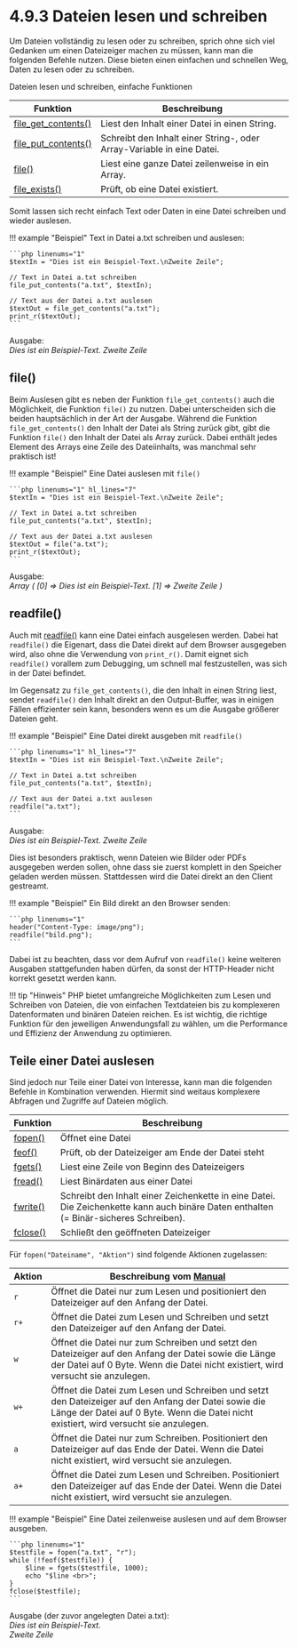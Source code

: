 # 4.9.3 Dateien lesen und schreiben

Um Dateien vollständig zu lesen oder zu schreiben, sprich ohne sich viel Gedanken um einen Dateizeiger machen zu müssen, kann man die folgenden Befehle nutzen. Diese bieten einen einfachen und schnellen Weg, Daten zu lesen oder zu schreiben.

Dateien lesen und schreiben, einfache Funktionen

| Funktion | Beschreibung |
|----------|---------------|
| [file_get_contents()](http://php.net/manual/de/function.file-get-contents.php) | Liest den Inhalt einer Datei in einen String. |
| [file_put_contents()](http://php.net/manual/de/function.file-put-contents.php) | Schreibt den Inhalt einer String-, oder Array-Variable in eine Datei. |
| [file()](http://php.net/manual/de/function.file.php) | Liest eine ganze Datei zeilenweise in ein Array. |
| [file_exists()](http://php.net/manual/de/function.file-exists.php) | Prüft, ob eine Datei existiert. |

Somit lassen sich recht einfach Text oder Daten in eine Datei schreiben und wieder auslesen.

!!! example "Beispiel"
    Text in Datei a.txt schreiben und auslesen:
    
    ```php linenums="1"
    $textIn = "Dies ist ein Beispiel-Text.\nZweite Zeile";
    
    // Text in Datei a.txt schreiben
    file_put_contents("a.txt", $textIn); 

    // Text aus der Datei a.txt auslesen 
    $textOut = file_get_contents("a.txt");
    print_r($textOut);
    ```

Ausgabe:<br>
*Dies ist ein Beispiel-Text. Zweite Zeile*

## file()

Beim Auslesen gibt es neben der Funktion `file_get_contents()` auch die Möglichkeit, die Funktion `file()` zu nutzen. Dabei unterscheiden sich die beiden hauptsächlich in der Art der Ausgabe. Während die Funktion `file_get_contents()` den Inhalt der Datei als String zurück gibt, gibt die Funktion `file()` den Inhalt der Datei als Array zurück. Dabei enthält jedes Element des Arrays eine Zeile des Dateiinhalts, was manchmal sehr praktisch ist!

!!! example "Beispiel"
    Eine Datei auslesen mit `file()`
    
    ```php linenums="1" hl_lines="7"
    $textIn = "Dies ist ein Beispiel-Text.\nZweite Zeile";

    // Text in Datei a.txt schreiben
    file_put_contents("a.txt", $textIn); 

    // Text aus der Datei a.txt auslesen 
    $textOut = file("a.txt");
    print_r($textOut);
    ```

Ausgabe:<br>
*Array ( [0] => Dies ist ein Beispiel-Text. [1] => Zweite Zeile )*

## readfile()

Auch mit [readfile()](http://php.net/manual/de/function.readfile.php) kann eine Datei einfach ausgelesen werden. Dabei hat `readfile()` die Eigenart, dass die Datei direkt auf dem Browser ausgegeben wird, also ohne die Verwendung von `print_r()`. Damit eignet sich `readfile()` vorallem zum Debugging, um schnell mal festzustellen, was sich in der Datei befindet. 

Im Gegensatz zu `file_get_contents()`, die den Inhalt in einen String liest, sendet `readfile()` den Inhalt direkt an den Output-Buffer, was in einigen Fällen effizienter sein kann, besonders wenn es um die Ausgabe größerer Dateien geht.

!!! example "Beispiel"
    Eine Datei direkt ausgeben mit `readfile()`
    
    ```php linenums="1" hl_lines="7"
    $textIn = "Dies ist ein Beispiel-Text.\nZweite Zeile";

    // Text in Datei a.txt schreiben
    file_put_contents("a.txt", $textIn); 

    // Text aus der Datei a.txt auslesen 
    readfile("a.txt");
    ```
Ausgabe:<br>
*Dies ist ein Beispiel-Text. Zweite Zeile*


Dies ist besonders praktisch, wenn Dateien wie Bilder oder PDFs ausgegeben werden sollen, ohne dass sie zuerst komplett in den Speicher geladen werden müssen. Stattdessen wird die Datei direkt an den Client gestreamt.

!!! example "Beispiel"
    Ein Bild direkt an den Browser senden:
    
    ```php linenums="1"
    header("Content-Type: image/png");
    readfile("bild.png");
    ```

Dabei ist zu beachten, dass vor dem Aufruf von `readfile()` keine weiteren Ausgaben stattgefunden haben dürfen, da sonst der HTTP-Header nicht korrekt gesetzt werden kann.

!!! tip "Hinweis"
    PHP bietet umfangreiche Möglichkeiten zum Lesen und Schreiben von Dateien, die von einfachen Textdateien bis zu komplexeren Datenformaten und binären Dateien reichen. Es ist wichtig, die richtige Funktion für den jeweiligen Anwendungsfall zu wählen, um die Performance und Effizienz der Anwendung zu optimieren.


## Teile einer Datei auslesen

Sind jedoch nur Teile einer Datei von Interesse, kann man die folgenden Befehle in Kombination verwenden. Hiermit sind weitaus komplexere Abfragen und Zugriffe auf Dateien möglich.

| Funktion | Beschreibung |
|----------|---------------|
| [fopen()](http://php.net/manual/de/function.fopen.php) | Öffnet eine Datei |
| [feof()](http://php.net/manual/de/function.feof.php) | Prüft, ob der Dateizeiger am Ende der Datei steht |
| [fgets()](http://php.net/manual/de/function.fgets.php) | Liest eine Zeile von Beginn des Dateizeigers |
| [fread()](http://php.net/manual/de/function.fread.php) | Liest Binärdaten aus einer Datei |
| [fwrite()](http://php.net/manual/de/function.fwrite.php) | Schreibt den Inhalt einer Zeichenkette in eine Datei. Die Zeichenkette kann auch binäre Daten enthalten (= Binär-sicheres Schreiben). |
| [fclose()](http://php.net/manual/de/function.fclose.php) | Schließt den geöffneten Dateizeiger |

Für `fopen("Dateiname", "Aktion")` sind folgende Aktionen zugelassen:

| Aktion | Beschreibung vom [Manual](http://php.net/manual/de/function.fopen.php) |
|--------|-----------------------------------------------------------------------|
| `r`    | Öffnet die Datei nur zum Lesen und positioniert den Dateizeiger auf den Anfang der Datei. |
| `r+`   | Öffnet die Datei zum Lesen und Schreiben und setzt den Dateizeiger auf den Anfang der Datei. |
| `w`    | Öffnet die Datei nur zum Schreiben und setzt den Dateizeiger auf den Anfang der Datei sowie die Länge der Datei auf 0 Byte. Wenn die Datei nicht existiert, wird versucht sie anzulegen. |
| `w+`   | Öffnet die Datei zum Lesen und Schreiben und setzt den Dateizeiger auf den Anfang der Datei sowie die Länge der Datei auf 0 Byte. Wenn die Datei nicht existiert, wird versucht sie anzulegen. |
| `a`    | Öffnet die Datei nur zum Schreiben. Positioniert den Dateizeiger auf das Ende der Datei. Wenn die Datei nicht existiert, wird versucht sie anzulegen. |
| `a+`   | Öffnet die Datei zum Lesen und Schreiben. Positioniert den Dateizeiger auf das Ende der Datei. Wenn die Datei nicht existiert, wird versucht sie anzulegen. |

!!! example "Beispiel"
    Eine Datei zeilenweise auslesen und auf dem Browser ausgeben.
    
    ```php linenums="1"
    $testfile = fopen("a.txt", "r");
    while (!feof($testfile)) {
        $line = fgets($testfile, 1000);
        echo "$line <br>";
    }
    fclose($testfile);
    ```

Ausgabe (der zuvor angelegten Datei a.txt):<br>
*Dies ist ein Beispiel-Text.*<br>
*Zweite Zeile*
